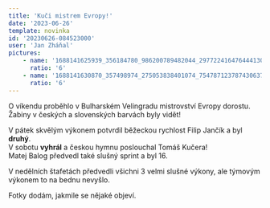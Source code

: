 ```yaml
---
title: 'Kuči mistrem Evropy!'
date: '2023-06-26'
template: novinka
id: '20230626-084523000'
user: 'Jan Zháňal'
pictures:
    - name: '1688141625939_356184780_986200789482044_297722416476444130_n.jpg'
      ratio: '6'
    - name: '1688141630870_357498974_275053838401074_7547871237874306375_n.jpg'
      ratio: '6'
---
```

O víkendu proběhlo v Bulharském Velingradu mistrovství Evropy dorostu. Žabiny v českých a slovenských barvách byly vidět!

V pátek skvělým výkonem potvrdil běžeckou rychlost Filip Jančík a byl **druhý**.  
V sobotu **vyhrál** a českou hymnu poslouchal Tomáš Kučera!  
Matej Balog předvedl také slušný sprint a byl 16.

V nedělních štafetách předvedli všichni 3 velmi slušné výkony, ale týmovým výkonem to na bednu nevyšlo.

Fotky dodám, jakmile se nějaké objeví.
